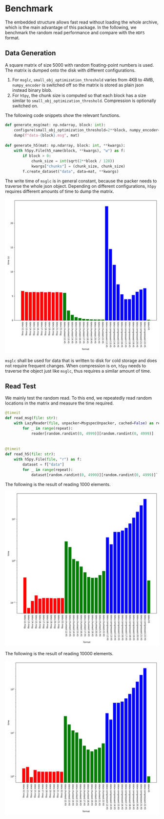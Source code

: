 # Benchmark

The embedded structure allows fast read without loading the whole archive, which is the main advantage of this package.
In the following, we benchmark the random read performance and compare with the `HDF5` format.

## Data Generation

A square matrix of size 5000 with random floating-point numbers is used.
The matrix is dumped onto the disk with different configurations.

1. For `msglc`, `small_obj_optimization_threshold` varies from 4KB to 4MB, `numpy_encoder` is switched off so the matrix is stored as plain json instead binary blob.
2. For `h5py`, the chunk size is computed so that each block has a size similar to `small_obj_optimization_threshold`. Compression is optionally switched on.

The following code snippets show the relevant functions.

```py
def generate_msg(mat: np.ndarray, block: int):
    configure(small_obj_optimization_threshold=2**block, numpy_encoder=False)  # 16KB
    dump(f"data-{block}.msg", mat)

def generate_h5(mat: np.ndarray, block: int, **kwargs):
    with h5py.File(h5_name(block, **kwargs), "w") as f:
        if block > 0:
            chunk_size = int(sqrt(2**block / 128))
            kwargs["chunks"] = (chunk_size, chunk_size)
        f.create_dataset("data", data=mat, **kwargs)
```

The write time of `msglc` is in general constant, because the packer needs to traverse the whole json object.
Depending on different configurations, `h5py` requires different amounts of time to dump the matrix.

![write time](write_time.png)

`msglc` shall be used for data that is written to disk for cold storage and does not require frequent changes.
When compression is on, `h5py` needs to traverse the object just like `msglc`, thus requires a similar amount of time.

## Read Test

We mainly test the random read.
To this end, we repeatedly read random locations in the matrix and measure the time required.

```py
@timeit
def read_msg(file: str):
    with LazyReader(file, unpacker=MsgspecUnpacker, cached=False) as reader:
        for _ in range(repeat):
            reader[random.randint(0, 4999)][random.randint(0, 4999)]


@timeit
def read_h5(file: str):
    with h5py.File(file, "r") as f:
        dataset = f["data"]
        for _ in range(repeat):
            dataset[random.randint(0, 4999)][random.randint(0, 4999)]`
```

The following is the result of reading 1000 elements.

![read 1k random elements](read_time_log_1k.png)

The following is the result of reading 10000 elements.

![read 10k random elements](read_time_log_10k.png)